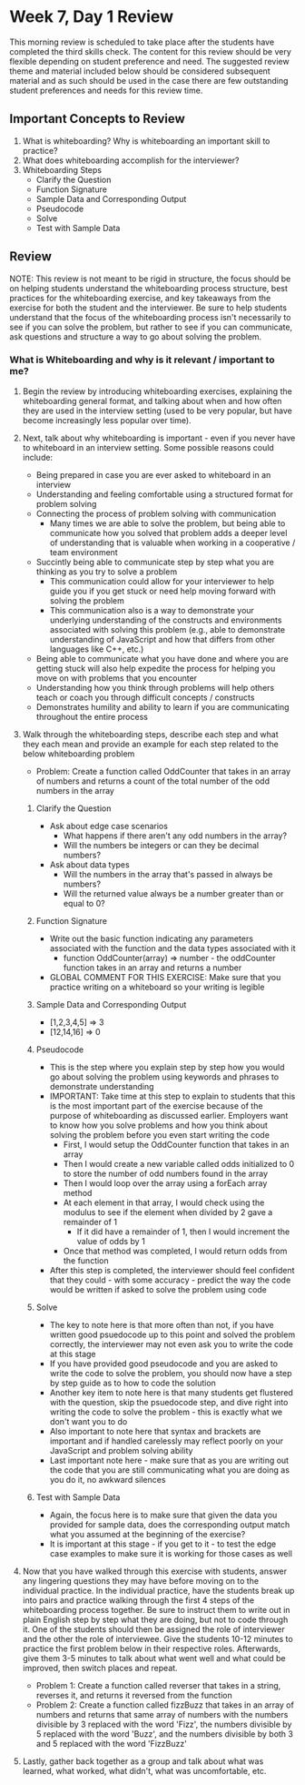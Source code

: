 # Week 7, Day 1 Review

This morning review is scheduled to take place after the students have completed the third skills check. The content for this review should be very flexible depending on student preference and need. The suggested review theme and material included below should be considered subsequent material and as such should be used in the case there are few outstanding student preferences and needs for this review time.

## Important Concepts to Review

1. What is whiteboarding? Why is whiteboarding an important skill to practice?
2. What does whiteboarding accomplish for the interviewer?
3. Whiteboarding Steps
    - Clarify the Question
    - Function Signature
    - Sample Data and Corresponding Output
    - Pseudocode
    - Solve
    - Test with Sample Data

## Review

NOTE: This review is not meant to be rigid in structure, the focus should be on helping students understand the whiteboarding process structure, best practices for the whiteboarding exercise, and key takeaways from the exercise for both the student and the interviewer. Be sure to help students understand that the focus of the whiteboarding process isn't necessarily to see if you can solve the problem, but rather to see if you can communicate, ask questions and structure a way to go about solving the problem.

### What is Whiteboarding and why is it relevant / important to me?

1. Begin the review by introducing whiteboarding exercises, explaining the whiteboarding general format, and talking about when and how often they are used in the interview setting (used to be very popular, but have become increasingly less popular over time).

2. Next, talk about why whiteboarding is important - even if you never have to whiteboard in an interview setting. Some possible reasons could include:
    - Being prepared in case you are ever asked to whiteboard in an interview
    - Understanding and feeling comfortable using a structured format for problem solving
    - Connecting the process of problem solving with communication
        - Many times we are able to solve the problem, but being able to communicate how you solved that problem adds a deeper level of understanding that is valuable when working in a cooperative / team environment
    - Succintly being able to communicate step by step what you are thinking as you try to solve a problem
        - This communication could allow for your interviewer to help guide you if you get stuck or need help moving forward with solving the problem
        - This communication also is a way to demonstrate your underlying understanding of the constructs and environments associated with solving this problem (e.g., able to demonstrate understanding of JavaScript and how that differs from other languages like C++, etc.)
    - Being able to communicate what you have done and where you are getting stuck will also help expedite the process for helping you move on with problems that you encounter
    - Understanding how you think through problems will help others teach or coach you through difficult concepts / constructs
    - Demonstrates humility and ability to learn if you are communicating throughout the entire process

3. Walk through the whiteboarding steps, describe each step and what they each mean and provide an example for each step related to the below whiteboarding problem

    - Problem: Create a function called OddCounter that takes in an array of numbers and returns a count of the total number of the odd numbers in the array 

    1. Clarify the Question
        - Ask about edge case scenarios
            - What happens if there aren't any odd numbers in the array?
            - Will the numbers be integers or can they be decimal numbers?
        - Ask about data types
            - Will the numbers in the array that's passed in always be numbers?
            - Will the returned value always be a number greater than or equal to 0?
    
    2. Function Signature
        - Write out the basic function indicating any parameters associated with the function and the data types associated with it
            - function OddCounter(array) => number - the oddCounter function takes in an array and returns a number
        - GLOBAL COMMENT FOR THIS EXERCISE: Make sure that you practice writing on a whiteboard so your writing is legible
    
    3. Sample Data and Corresponding Output
        - [1,2,3,4,5] => 3
        - [12,14,16] => 0
    
    4. Pseudocode
        - This is the step where you explain step by step how you would go about solving the problem using keywords and phrases to demonstrate understanding
        - IMPORTANT: Take time at this step to explain to students that this is the most important part of the exercise because of the purpose of whiteboarding as discussed earlier. Employers want to know how you solve problems and how you think about solving the problem before you even start writing the code
            - First, I would setup the OddCounter function that takes in an array
            - Then I would create a new variable called odds initialized to 0 to store the number of odd numbers found in the array
            - Then I would loop over the array using a forEach array method
            - At each element in that array, I would check using the modulus to see if the element when divided by 2 gave a remainder of 1
                - If it did have a remainder of 1, then I would increment the value of odds by 1
            - Once that method was completed, I would return odds from the function
        - After this step is completed, the interviewer should feel confident that they could - with some accuracy - predict the way the code would be written if asked to solve the problem using code
    
    5. Solve
        - The key to note here is that more often than not, if you have written good psuedocode up to this point and solved the problem correctly, the interviewer may not even ask you to write the code at this stage
        - If you have provided good pseudocode and you are asked to write the code to solve the problem, you should now have a step by step guide as to how to code the solution
        - Another key item to note here is that many students get flustered with the question, skip the psuedocode step, and dive right into writing the code to solve the problem - this is exactly what we don't want you to do
        - Also important to note here that syntax and brackets are important and if handled carelessly may reflect poorly on your JavaScript and problem solving ability
        - Last important note here - make sure that as you are writing out the code that you are still communicating what you are doing as you do it, no awkward silences
    
    6. Test with Sample Data
        - Again, the focus here is to make sure that given the data you provided for sample data, does the corresponding output match what you assumed at the beginning of the exercise?
        - It is important at this stage - if you get to it - to test the edge case examples to make sure it is working for those cases as well
    
4. Now that you have walked through this exercise with students, answer any lingering questions they may have before moving on to the individual practice. In the individual practice, have the students break up into pairs and practice walking through the first 4 steps of the whiteboarding process together. Be sure to instruct them to write out in plain English step by step what they are doing, but not to code through it. One of the students should then be assigned the role of interviewer and the other the role of interviewee. Give the students 10-12 minutes to practice the first problem below in their respective roles. Afterwards, give them 3-5 minutes to talk about what went well and what could be improved, then switch places and repeat.

    - Problem 1: Create a function called reverser that takes in a string, reverses it, and returns it reversed from the function
    - Problem 2: Create a function called fizzBuzz that takes in an array of numbers and returns that same array of numbers with the numbers divisible by 3 replaced with the word 'Fizz', the numbers divisible by 5 replaced with the word 'Buzz', and the numbers divisible by both 3 and 5 replaced with the word 'FizzBuzz'

5. Lastly, gather back together as a group and talk about what was learned, what worked, what didn't, what was uncomfortable, etc.

